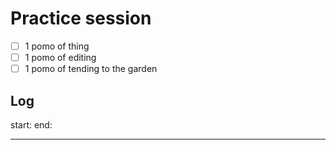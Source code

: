 # Practice session

- [ ] 1 pomo of thing
- [ ] 1 pomo of editing
- [ ] 1 pomo of tending to the garden

## Log

start:
end:

---